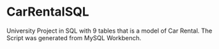# CarRentalSQL
University Project in SQL with 9 tables that is a model of Car Rental.
The Script was generated from MySQL Workbench.
